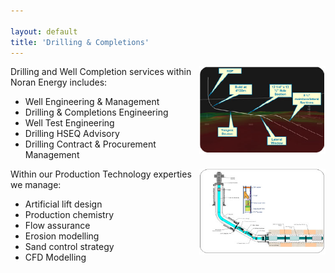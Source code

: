 ```yaml
---

layout: default
title: 'Drilling & Completions' 
---
```


<img src="/images/drilling_1.png" style="float:right; max-width:40%" />

Drilling and Well Completion services within Noran Energy includes:

- Well Engineering &amp; Management  
- Drilling & Completions Engineering 
- Well Test Engineering 
- Drilling HSEQ Advisory 
- Drilling Contract & Procurement Management 


<img src="/images/drilling_2.png" style="float:right; max-width:40%;" />

Within our Production Technology experties we manage:
 
- Artificial lift design
- Production chemistry
- Flow assurance
- Erosion modelling
- Sand control strategy
- CFD Modelling
